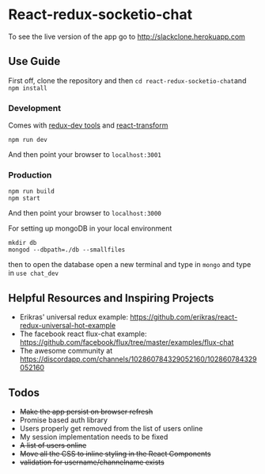 # React-redux-socketio-chat

To see the live version of the app go to http://slackclone.herokuapp.com

## Use Guide

First off, clone the repository and then `cd react-redux-socketio-chat`and `npm install`

### Development

Comes with [redux-dev tools](https://github.com/gaearon/redux-devtools) and [react-transform](https://github.com/gaearon/react-transform-boilerplate
)

```
npm run dev
```
And then point your browser to `localhost:3001`

### Production

```
npm run build
npm start
```
And then point your browser to `localhost:3000`

For setting up mongoDB in your local environment

```
mkdir db
mongod --dbpath=./db --smallfiles
```

then to open the database open a new terminal and type in `mongo` and type in `use chat_dev` 

## Helpful Resources and Inspiring Projects

* Erikras' universal redux example: https://github.com/erikras/react-redux-universal-hot-example
* The facebook react flux-chat example: https://github.com/facebook/flux/tree/master/examples/flux-chat
* The awesome community at https://discordapp.com/channels/102860784329052160/102860784329052160

## Todos
* ~~Make the app persist on browser refresh~~
* Promise based auth library
* Users properly get removed from the list of users online
* My session implementation needs to be fixed
* ~~A list of users online~~
* ~~Move all the CSS to inline styling in the React Components~~
* ~~validation for username/channelname exists~~
